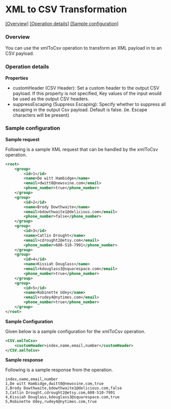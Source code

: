 # XML to CSV Transformation

[[Overview]](#overview)  [[Operation details]](#operation-details)  [[Sample configuration]](#sample-configuration)

### Overview 

You can use the xmlToCsv operation to transform an XML payload in to an CSV payload.

### Operation details

**Properties**
* customHeader (CSV Header): 
Set a custom header to the output CSV payload. If this property is not specified, Key values of the input would be used as the output CSV headers.
* suppressEscaping (Suppress Escaping): Specify whether to suppress all escaping in the output Csv payload. Default is false. (ie. Escape characters will be present)    

### Sample configuration

**Sample request**

Following is a sample XML request that can be handled by the xmlToCsv operation.

```xml
<root>
    <group>
        <id>1</id>
        <name>De witt Hambidge</name>
        <email>dwitt0@newsvine.com</email>
        <phone_number>true</phone_number>
    </group>
    <group>
        <id>2</id>
        <name>Brody Dowthwaite</name>
        <email>bdowthwaite1@delicious.com</email>
        <phone_number>false</phone_number>
    </group>
    <group>
        <id>3</id>
        <name>Catlin Drought</name>
        <email>cdrought2@etsy.com</email>
        <phone_number>608-510-7991</phone_number>
    </group>
    <group>
        <id>4</id>
        <name>Kissiah Douglass</name>
        <email>kdouglass3@squarespace.com</email>
        <phone_number>true</phone_number>
    </group>
    <group>
        <id>5</id>
        <name>Robinette Udey</name>
        <email>rudey4@nytimes.com</email>
        <phone_number>true</phone_number>
    </group>
</root>
```
**Sample Configuration**

Given below is a sample configuration for the xmlToCsv operation.
```xml
<CSV.xmlToCsv>
    <customHeader>index,name,email,number</customHeader>
</CSV.xmlToCsv>
```
**Sample response**

Following is a sample response from the operation.

```text
index,name,email,number
1,De witt Hambidge,dwitt0@newsvine.com,true
2,Brody Dowthwaite,bdowthwaite1@delicious.com,false
3,Catlin Drought,cdrought2@etsy.com,608-510-7991
4,Kissiah Douglass,kdouglass3@squarespace.com,true
5,Robinette Udey,rudey4@nytimes.com,true
```
